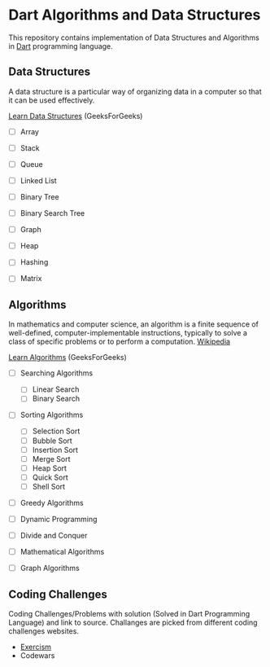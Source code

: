 # Dart Algorithms and Data Structures
This repository contains implementation of Data Structures and Algorithms in [Dart](https://dart.dev) programming language.


## Data Structures
A data structure is a particular way of organizing data in a computer so that it can be used effectively.

[Learn Data Structures](https://www.geeksforgeeks.org/data-structures/) (GeeksForGeeks)

- [ ] Array
- [ ] Stack
- [ ] Queue
- [ ] Linked List
- [ ] Binary Tree
- [ ] Binary Search Tree
- [ ] Graph
- [ ] Heap
- [ ] Hashing
- [ ] Matrix


## Algorithms
In mathematics and computer science, an algorithm is a finite sequence of well-defined, computer-implementable instructions, typically to solve a class of specific problems or to perform a computation. [Wikipedia](https://en.wikipedia.org/wiki/Algorithm)

[Learn Algorithms](https://www.geeksforgeeks.org/fundamentals-of-algorithms/) (GeeksForGeeks)

- [ ] Searching Algorithms
    - [ ] Linear Search
    - [ ] Binary Search
- [ ] Sorting Algorithms
    - [ ] Selection Sort
    - [ ] Bubble Sort
    - [ ] Insertion Sort 
    - [ ] Merge Sort 
    - [ ] Heap Sort 
    - [ ] Quick Sort 
    - [ ] Shell Sort 
- [ ] Greedy Algorithms
- [ ] Dynamic Programming
- [ ] Divide and Conquer
- [ ] Mathematical Algorithms
- [ ] Graph Algorithms


## Coding Challenges
Coding Challenges/Problems with solution (Solved in Dart Programming Language) and link to source. Challanges are picked from different coding challenges websites.

- [Exercism](lib/problem-solving/codewars/README.md)
- Codewars

